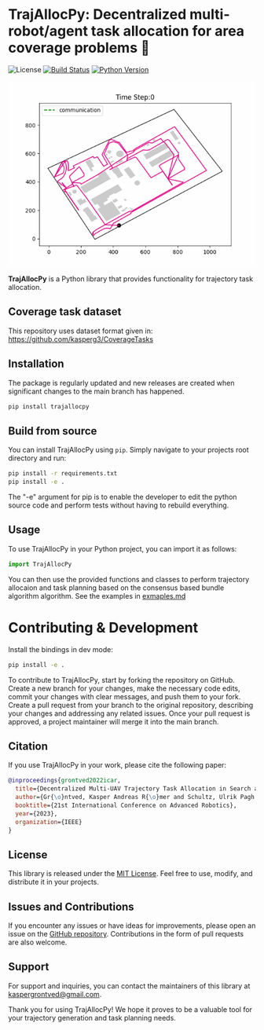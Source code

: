 



# TrajAllocPy: Decentralized multi-robot/agent task allocation for area coverage problems 👋

![License](https://img.shields.io/badge/license-MIT-blue.svg)
[![Build Status](https://github.com/kasperg3/TrajAllocPy/actions/workflows/test.yml/badge.svg)](https://github.com/kasperg3/TrajAllocPy/actions/workflows/test.yml)
[![Python Version](https://img.shields.io/badge/python-3.10%2B-blue.svg)](https://www.python.org/downloads/)

![Example](https://github.com/kasperg3/trajallocpy/blob/e635b71b0950f02abd04f8221ceec85ef949c46d/.assets/trajectory_allocation.gif)


**TrajAllocPy** is a Python library that provides functionality for trajectory task allocation.


## Coverage task dataset
This repository uses dataset format given in: https://github.com/kasperg3/CoverageTasks 

## Installation

The package is regularly updated and new releases are created when significant changes to the main branch has happened.

```bash
pip install trajallocpy
```

## Build from source
You can install TrajAllocPy using `pip`. Simply navigate to your projects root directory and run:

```bash
pip install -r requirements.txt
pip install -e .
```

The "-e" argument for pip is to enable the developer to edit the python source code and perform tests without having to rebuild everything.

## Usage

To use TrajAllocPy in your Python project, you can import it as follows:

```python
import TrajAllocPy
```

You can then use the provided functions and classes to perform trajectory allocaion and task planning based on the consensus based bundle algorithm algorithm.
See the examples in [exmaples.md](.assets/example.md)

# Contributing & Development

Install the bindings in dev mode:

```bash
pip install -e .
```

To contribute to TrajAllocPy, start by forking the repository on GitHub. Create a new branch for your changes, make the necessary code edits, commit your changes with clear messages, and push them to your fork. Create a pull request from your branch to the original repository, describing your changes and addressing any related issues. Once your pull request is approved, a project maintainer will merge it into the main branch.

## Citation

If you use TrajAllocPy in your work, please cite the following paper:

```bibtex
@inproceedings{grontved2022icar,
  title={Decentralized Multi-UAV Trajectory Task Allocation in Search and Rescue Applications},
  author={Gr{\o}ntved, Kasper Andreas R{\o}mer and Schultz, Ulrik Pagh and Christensen, Anders Lyhne},
  booktitle={21st International Conference on Advanced Robotics},
  year={2023},
  organization={IEEE}
}
```

## License

This library is released under the [MIT License](LICENSE). Feel free to use, modify, and distribute it in your projects.

## Issues and Contributions

If you encounter any issues or have ideas for improvements, please open an issue on the [GitHub repository](https://github.com/kasperg3/TrajAllocPy). Contributions in the form of pull requests are also welcome.

## Support

For support and inquiries, you can contact the maintainers of this library at [kaspergrontved@gmail.com](mailto:kaspergrontved@gmail.com).

Thank you for using TrajAllocPy! We hope it proves to be a valuable tool for your trajectory generation and task planning needs.
